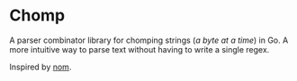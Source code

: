# Chomp

A parser combinator library for chomping strings (_a byte at a time_) in Go. A more intuitive way to parse text without having to write a single regex.

Inspired by [nom](https://github.com/rust-bakery/nom).

